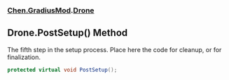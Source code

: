 ### [Chen.GradiusMod](./neHTXX+yFsk1RpXqjkv9zg.md 'Chen.GradiusMod').[Drone](./DlPPzHPOMCEzzg385hQIPQ.md 'Chen.GradiusMod.Drone')
## Drone.PostSetup() Method
The fifth step in the setup process. Place here the code for cleanup, or for finalization.  
```csharp
protected virtual void PostSetup();
```
